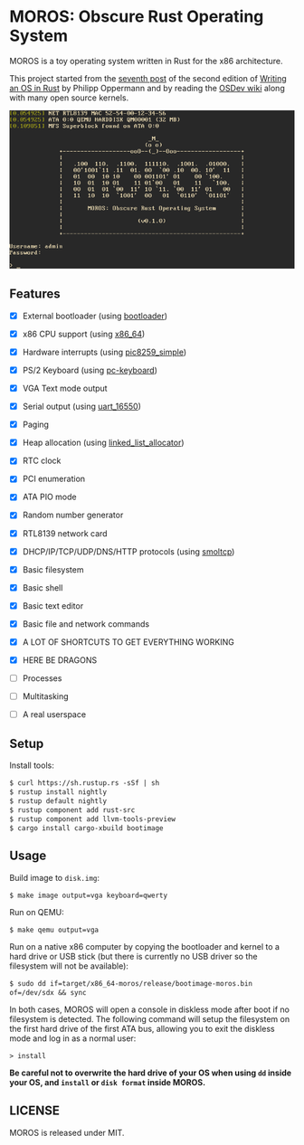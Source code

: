 # MOROS: Obscure Rust Operating System

MOROS is a toy operating system written in Rust for the x86 architecture.

This project started from the [seventh post][1] of the second edition of
[Writing an OS in Rust][2] by Philipp Oppermann and by reading the
[OSDev wiki][3] along with many open source kernels.

![screenshot](screenshot.png)


## Features

- [x] External bootloader (using [bootloader](https://github.com/rust-osdev/bootloader))
- [x] x86 CPU support (using [x86_64](https://crates.io/crates/x86_64))
- [x] Hardware interrupts (using [pic8259_simple](https://crates.io/crates/pic8259_simple))
- [x] PS/2 Keyboard (using [pc-keyboard](https://crates.io/crates/pc-keyboard))
- [x] VGA Text mode output
- [x] Serial output (using [uart_16550](https://crates.io/crates/uart_16550))
- [x] Paging
- [x] Heap allocation (using [linked_list_allocator](https://crates.io/crates/linked_list_allocator))
- [x] RTC clock
- [x] PCI enumeration
- [x] ATA PIO mode
- [x] Random number generator
- [x] RTL8139 network card
- [x] DHCP/IP/TCP/UDP/DNS/HTTP protocols (using [smoltcp](https://crates.io/crates/smoltcp))
- [x] Basic filesystem
- [x] Basic shell
- [x] Basic text editor
- [x] Basic file and network commands
- [x] A LOT OF SHORTCUTS TO GET EVERYTHING WORKING
- [x] HERE BE DRAGONS
- [ ] Processes
- [ ] Multitasking
- [ ] A real userspace


## Setup

Install tools:

    $ curl https://sh.rustup.rs -sSf | sh
    $ rustup install nightly
    $ rustup default nightly
    $ rustup component add rust-src
    $ rustup component add llvm-tools-preview
    $ cargo install cargo-xbuild bootimage


## Usage

Build image to `disk.img`:

    $ make image output=vga keyboard=qwerty

Run on QEMU:

    $ make qemu output=vga

Run on a native x86 computer by copying the bootloader and kernel to a hard
drive or USB stick (but there is currently no USB driver so the filesystem
will not be available):

    $ sudo dd if=target/x86_64-moros/release/bootimage-moros.bin of=/dev/sdx && sync

In both cases, MOROS will open a console in diskless mode after boot if no
filesystem is detected. The following command will setup the filesystem on the
first hard drive of the first ATA bus, allowing you to exit the diskless mode
and log in as a normal user:

    > install

**Be careful not to overwrite the hard drive of your OS when using `dd` inside
your OS, and `install` or `disk format` inside MOROS.**


## LICENSE

MOROS is released under MIT.

[1]: https://github.com/phil-opp/blog_os/tree/post-07
[2]: https://os.phil-opp.com
[3]: https://wiki.osdev.org
